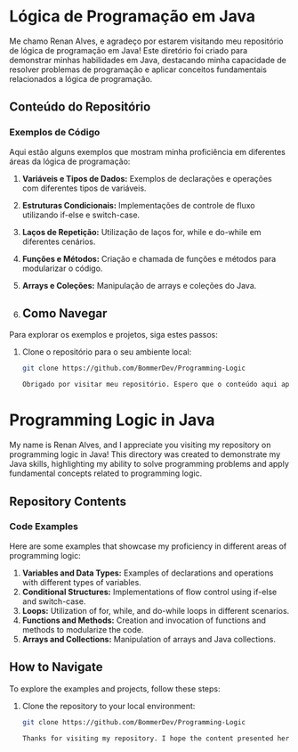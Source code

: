 # Lógica de Programação em Java

Me chamo Renan Alves, e agradeço por estarem visitando meu repositório de lógica de programação em Java! 
Este diretório foi criado para demonstrar minhas habilidades em Java, destacando minha capacidade de resolver 
problemas de programação e aplicar conceitos fundamentais relacionados a lógica de programação.

## Conteúdo do Repositório

### Exemplos de Código

Aqui estão alguns exemplos que mostram minha proficiência em diferentes áreas da lógica de programação:

1. **Variáveis e Tipos de Dados:** Exemplos de declarações e operações com diferentes tipos de variáveis.
2. **Estruturas Condicionais:** Implementações de controle de fluxo utilizando if-else e switch-case.
3. **Laços de Repetição:** Utilização de laços for, while e do-while em diferentes cenários.
4. **Funções e Métodos:** Criação e chamada de funções e métodos para modularizar o código.
5. **Arrays e Coleções:** Manipulação de arrays e coleções do Java.

6. ## Como Navegar

Para explorar os exemplos e projetos, siga estes passos:

1. Clone o repositório para o seu ambiente local:
   ```bash
   git clone https://github.com/BommerDev/Programming-Logic

   Obrigado por visitar meu repositório. Espero que o conteúdo aqui apresentado demonstre minha capacidade e paixão pela programação em Java.


# Programming Logic in Java

My name is Renan Alves, and I appreciate you visiting my repository on programming logic in Java! 
This directory was created to demonstrate my Java skills, highlighting my ability to solve 
programming problems and apply fundamental concepts related to programming logic.

## Repository Contents

### Code Examples

Here are some examples that showcase my proficiency in different areas of programming logic:

1. **Variables and Data Types:** Examples of declarations and operations with different types of variables.
2. **Conditional Structures:** Implementations of flow control using if-else and switch-case.
3. **Loops:** Utilization of for, while, and do-while loops in different scenarios.
4. **Functions and Methods:** Creation and invocation of functions and methods to modularize the code.
5. **Arrays and Collections:** Manipulation of arrays and Java collections.

## How to Navigate

To explore the examples and projects, follow these steps:

1. Clone the repository to your local environment:
   ```bash
   git clone https://github.com/BommerDev/Programming-Logic

   Thanks for visiting my repository. I hope the content presented here demonstrates my ability and passion for programming in Java.


   
